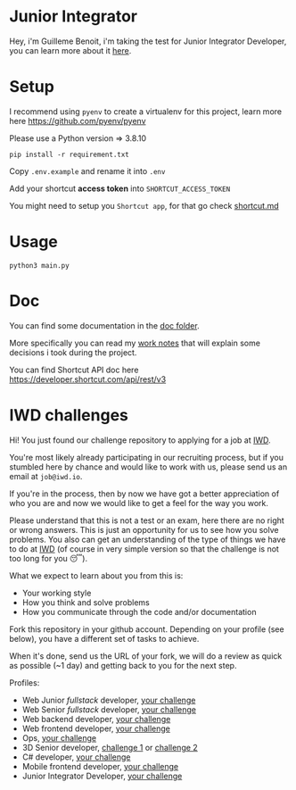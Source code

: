 # Junior Integrator

Hey, i'm Guilleme Benoit, i'm taking the test for Junior Integrator Developer, you can learn more about it [here](doc/tech_test.md).

# Setup

I recommend using `pyenv` to create a virtualenv for this project, learn more here https://github.com/pyenv/pyenv 

Please use a Python version => 3.8.10

```
pip install -r requirement.txt 
```

Copy `.env.example` and rename it into `.env`

Add your shortcut **access token** into `SHORTCUT_ACCESS_TOKEN`


You might need to setup you `Shortcut app`, for that go check [shortcut.md](/doc/shortcut.md)
# Usage

```
python3 main.py
```

# Doc

You can find some documentation in the [doc folder](/doc).

More specifically you can read my [work notes](/doc/notes.md) that will explain some decisions i took during the project.

You can find Shortcut API doc here https://developer.shortcut.com/api/rest/v3 

# IWD challenges

Hi! You just found our challenge repository to applying for a job at [IWD](https://iwd.io/).

You're most likely already participating in our recruiting process, but if you stumbled here by chance and would like to work with us, please send us an email at `job@iwd.io`.

If you're in the process, then by now we have got a better appreciation of who you are and now we would like to get a feel for the way you work.

Please understand that this is not a test or an exam, here there are no right or wrong answers. This is just an opportunity for us to see how you solve problems. You also can get an understanding of the type of things we have to do at [IWD](https://iwd.io/) (of course in very simple version so that the challenge is not too long for you 😴).

What we expect to learn about you from this is:

- Your working style
- How you think and solve problems
- How you communicate through the code and/or documentation

Fork this repository in your github account. Depending on your profile (see
below), you have a different set of tasks to achieve.

When it's done, send us the URL of your fork, we will do a review as quick as
possible (~1 day) and getting back to you for the next step.

Profiles:

- Web Junior _fullstack_ developer, [your challenge](fullstack/junior)
- Web Senior _fullstack_ developer, [your challenge](fullstack/senior)
- Web backend developer, [your challenge](backend)
- Web frontend developer, [your challenge](frontend)
- Ops, [your challenge](ops)
- 3D Senior developer, [challenge 1](3D/senior) or [challenge 2](3D/MeshCombiner)
- C# developer, [your challenge](3D/CacheModuleTest)
- Mobile frontend developer, [your challenge](mobile/frontend)
- Junior Integrator Developer, [your challenge](integrator/junior)
